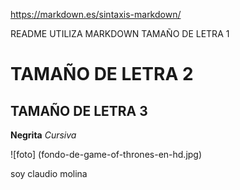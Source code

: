https://markdown.es/sintaxis-markdown/

README UTILIZA MARKDOWN
TAMAÑO DE LETRA 1 
# TAMAÑO DE LETRA 2
## TAMAÑO DE LETRA 3
**Negrita**
*Cursiva*

![foto] (fondo-de-game-of-thrones-en-hd.jpg)

soy claudio molina
